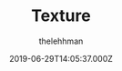 ---
title: Texture
github: 'https://github.com/thelehhman/texture'
demo: 'https://thelehhman.com/texture/'
author: thelehhman
ssg:
  - Jekyll
cms:
  - No Cms
date: 2019-06-29T14:05:37.000Z
github_branch: master
description: A configurable theme for simply beautiful blogs.
stale: false
---